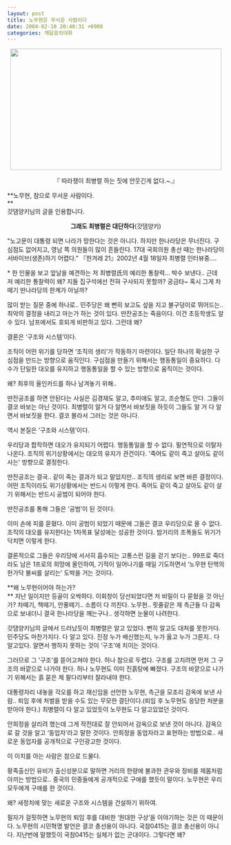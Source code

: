 ```yaml
---
layout: post
title: 노무현은 무서운 사람이다
date: 2004-02-18 20:40:31 +0900
categories: 깨달음의대화
---
```

<p align="center">
  <img src="http://drkimz.com/technote/board/KDR/upimg/1077103828.jpg" width="490" height="281" border="0" />
</p>

<p align="center">
  『 따라쟁이 최병렬 하는 짓에 안웃긴게 없다.~.』
</p>

**노무현, 참으로 무서운 사람이다.  
**   
갓댐양키님의 글을 인용합니다. 

<p align="center">
  <b>그래도 최병렬은 대단하다</b>(갓댐양키)
</p>

<p align="left">
  "노고문이 대통령 되면 나라가 망한다는 것은 아니다. 하지만 한나라당은 무너진다. 구심점도 없어지고, 영남 쪽 의원들이 많이 흔들린다. 17대 국회의원 총선 때는 한나라당이 서바이브(생존)하기 어렵다." 『한겨레 21』2002년 4월 18일자 최병렬 인터뷰중....
</p>

<p align="left">
  * 한 인물을 보고 앞날을 예견하는 저 최병렬氏의 예리한 통찰력... 박수 보낸다.. 근데 저 예리한 통찰력이 왜? 지들 집구석에선 전혀 구사되지 못할까? 궁금타~ 혹시 그게 차떼기 딴나라당의 한계가 아닐까?
</p>

많이 받는 질문 중에 하나로.. 민주당은 왜 뻔히 보고도 섶을 지고 불구덩이로 뛰어드는.. 최악의 결정을 내리고 마는가 하는 것이 있다. 딴잔공조는 죽음이다. 이건 초등학생도 알수 있다. 남프에서도 호되게 비판하고 있다. 그런데 왜? 

결론은 ‘구조와 시스템’이다. 

조직이 어떤 위기를 당하면 ‘조직의 생리’가 작동하기 마련이다. 일단 하나의 확실한 구심점을 만드는 방향으로 움직인다. 구심점을 만들기 위해서는 행동통일이 중요하다. 다수가 단일한 대오를 유지하고 행동통일을 할 수 있는 방향으로 움직이는 것이다. 

왜? 최후의 올인카드를 하나 남겨놓기 위해.. 

딴잔공조를 하면 안된다는 사실은 김경재도 알고, 추미애도 알고, 조순형도 안다. 그들이 결코 바보는 아닌 것이다. 최병렬이 알거 다 알면서 바보짓을 하듯이 그들도 알 거 다 알면서 바보짓을 한다. 결코 몰라서 그러는 것은 아니다. 

역시 본질은 ‘구조와 시스템’이다. 

우리당과 합작하면 대오가 유지되기 어렵다. 행동통일을 할 수 없다. 필연적으로 이탈자 나온다. 조직의 위기상황에서는 대오의 유지가 관건이다. '죽어도 같이 죽고 살아도 같이 사는' 방향으로 결정한다. 

딴잔공조는 결국.. 같이 죽는 결과가 되고 말았지만.. 조직의 생리로 보면 바른 결정이다. 어떤 조직이라도 위기상황에서는 반드시 이렇게 한다. 죽어도 같이 죽고 살아도 같이 살기 위해서는 반드시 공범이 되어야 한다. 

딴잔공조를 통해 그들은 ‘공범’이 된 것이다. 

이미 손에 피를 묻혔다. 이미 공범이 되었기 때문에 그들은 결코 우리당으로 올 수 없다. 조직의 대오를 유지한다는 1차목표 달성에는 성공한 것이다. 밤거리의 조폭들도 위기가 닥치면 이렇게 한다. 

결론적으로 그들은 우리당에 서서히 흡수되는 고통스런 길을 걷기 보다는.. 99프로 죽더라도 남은 1프로의 희망에 올인하여, 기적이 일어나기를 매일 기도하면서 ‘노무현 탄핵의 한가닥 불씨를 살리는’ 도박을 거는 것이다. 

**왜 노무현이어야 하는가?  
** 지난 일이지만 등골이 오싹하다. 이회창이 당선되었다면 저 비밀이 다 묻혔을 것 아닌가? 차떼기, 책떼기, 안풍떼기.. 소름이 다 끼친다. 노무현.. 핏줄같은 제 측근들 다 감옥으로 보내더니 결국 한나라당을 깨는구나.. 생각하면 눈물이 나려한다. 

갓댐양키님의 글에서 드러났듯이 최병렬은 알고 있었다. 뻔히 알고도 대처를 못한거다. 민주당도 마찬가지다. 다 알고 있다. 진정 누가 배신했는지, 누가 옳고 누가 그른지.. 다 알고있다. 알면서 행하지 못하는 것이 ‘구조’에 치이는 것이다. 

그러므로 그 '구조'를 뜯어고쳐야 한다. 허나 참으로 두렵다. 구조를 고치려면 먼저 그 구조의 바깥으로 나가야 한다. 허나 노무현도 이미 진흙탕에 빠졌다. 구조의 바깥으로 나가기 위해서는 흙 묻은 제 팔다리부터 잘라내야 한다. 

대통령자리 내놓을 각오를 하고 재신임을 선언한 노무현, 측근을 모조리 감옥에 보낸 사람.. 퇴임 후에 처벌을 받을 수도 있는 무모한 결단이다.(퇴임 후 노무현도 응당한 처분을 받아야 한다.) 최병렬이 다 알고 있었듯이 노무현도 다 알고있었던 것이다. 

안희정을 살리려 했는데 그게 작전대로 잘 안되어서 감옥으로 보낸 것이 아니다. 감옥으로 갈 것을 알고 ‘동업자’라고 말한 것이다. 안희정을 동업자라고 표현하는 방법으로.. 새로운 동업자를 공개적으로 구인광고한 것이다. 

이 이치를 아는 사람은 참으로 드물다. 

황족출신인 유비가 출신성분으로 말하면 거리의 한량에 불과한 관우와 장비를 제몸처럼 아끼는 방법으로.. 중국의 민중들에게 공개적으로 구애를 했듯이 말이다. 노무현은 우리 모두에게 구애를 한 것이다.

왜? 새정치에 맞는 새로운 구조와 시스템을 건설하기 위하여.

필자가 걸핏하면 노무현의 퇴임 후를 대비한 ‘원대한 구상’을 이야기하는 것은 이 때문이다. 노무현의 시민혁명 발언은 결코 총선용이 아니다. 국참0415는 결코 총선용이 아니다. 지난번에 말했듯이 국참0415는 실체가 없는 군대이다. 그렇다면 왜?